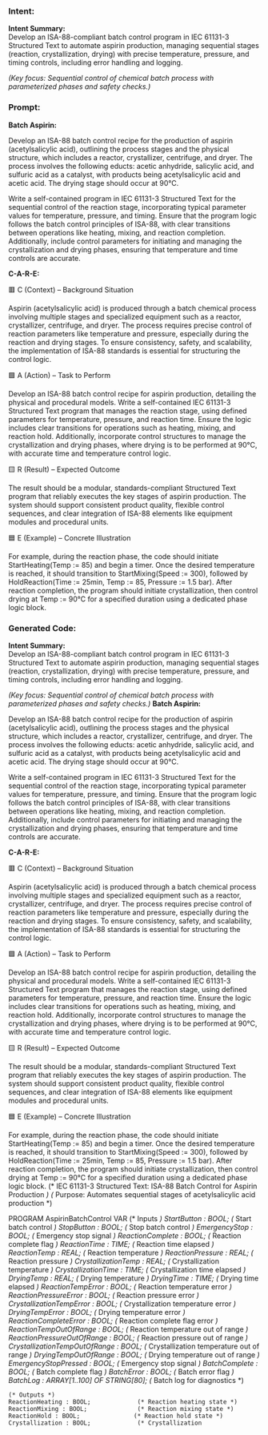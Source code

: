 ### Intent:
**Intent Summary:**  
Develop an ISA-88-compliant batch control program in IEC 61131-3 Structured Text to automate aspirin production, managing sequential stages (reaction, crystallization, drying) with precise temperature, pressure, and timing controls, including error handling and logging.  

*(Key focus: Sequential control of chemical batch process with parameterized phases and safety checks.)*

### Prompt:
**Batch Aspirin:**

Develop an ISA-88 batch control recipe for the production of aspirin (acetylsalicylic acid), outlining the process stages and the physical structure, which includes a reactor, crystallizer, centrifuge, and dryer. The process involves the following educts: acetic anhydride, salicylic acid, and sulfuric acid as a catalyst, with products being acetylsalicylic acid and acetic acid. The drying stage should occur at 90°C.

Write a self-contained program in IEC 61131-3 Structured Text for the sequential control of the reaction stage, incorporating typical parameter values for temperature, pressure, and timing. Ensure that the program logic follows the batch control principles of ISA-88, with clear transitions between operations like heating, mixing, and reaction completion. Additionally, include control parameters for initiating and managing the crystallization and drying phases, ensuring that temperature and time controls are accurate.

**C-A-R-E:**

🟥 C (Context) – Background Situation

Aspirin (acetylsalicylic acid) is produced through a batch chemical process involving multiple stages and specialized equipment such as a reactor, crystallizer, centrifuge, and dryer. The process requires precise control of reaction parameters like temperature and pressure, especially during the reaction and drying stages. To ensure consistency, safety, and scalability, the implementation of ISA-88 standards is essential for structuring the control logic.

🟩 A (Action) – Task to Perform

Develop an ISA-88 batch control recipe for aspirin production, detailing the physical and procedural models. Write a self-contained IEC 61131-3 Structured Text program that manages the reaction stage, using defined parameters for temperature, pressure, and reaction time. Ensure the logic includes clear transitions for operations such as heating, mixing, and reaction hold. Additionally, incorporate control structures to manage the crystallization and drying phases, where drying is to be performed at 90°C, with accurate time and temperature control logic.

🟨 R (Result) – Expected Outcome

The result should be a modular, standards-compliant Structured Text program that reliably executes the key stages of aspirin production. The system should support consistent product quality, flexible control sequences, and clear integration of ISA-88 elements like equipment modules and procedural units.

🟦 E (Example) – Concrete Illustration

For example, during the reaction phase, the code should initiate StartHeating(Temp := 85) and begin a timer. Once the desired temperature is reached, it should transition to StartMixing(Speed := 300), followed by HoldReaction(Time := 25min, Temp := 85, Pressure := 1.5 bar). After reaction completion, the program should initiate crystallization, then control drying at Temp := 90°C for a specified duration using a dedicated phase logic block.

### Generated Code:
**Intent Summary:**  
Develop an ISA-88-compliant batch control program in IEC 61131-3 Structured Text to automate aspirin production, managing sequential stages (reaction, crystallization, drying) with precise temperature, pressure, and timing controls, including error handling and logging.  

*(Key focus: Sequential control of chemical batch process with parameterized phases and safety checks.)*
**Batch Aspirin:**

Develop an ISA-88 batch control recipe for the production of aspirin (acetylsalicylic acid), outlining the process stages and the physical structure, which includes a reactor, crystallizer, centrifuge, and dryer. The process involves the following educts: acetic anhydride, salicylic acid, and sulfuric acid as a catalyst, with products being acetylsalicylic acid and acetic acid. The drying stage should occur at 90°C.

Write a self-contained program in IEC 61131-3 Structured Text for the sequential control of the reaction stage, incorporating typical parameter values for temperature, pressure, and timing. Ensure that the program logic follows the batch control principles of ISA-88, with clear transitions between operations like heating, mixing, and reaction completion. Additionally, include control parameters for initiating and managing the crystallization and drying phases, ensuring that temperature and time controls are accurate.

**C-A-R-E:**

🟥 C (Context) – Background Situation

Aspirin (acetylsalicylic acid) is produced through a batch chemical process involving multiple stages and specialized equipment such as a reactor, crystallizer, centrifuge, and dryer. The process requires precise control of reaction parameters like temperature and pressure, especially during the reaction and drying stages. To ensure consistency, safety, and scalability, the implementation of ISA-88 standards is essential for structuring the control logic.

🟩 A (Action) – Task to Perform

Develop an ISA-88 batch control recipe for aspirin production, detailing the physical and procedural models. Write a self-contained IEC 61131-3 Structured Text program that manages the reaction stage, using defined parameters for temperature, pressure, and reaction time. Ensure the logic includes clear transitions for operations such as heating, mixing, and reaction hold. Additionally, incorporate control structures to manage the crystallization and drying phases, where drying is to be performed at 90°C, with accurate time and temperature control logic.

🟨 R (Result) – Expected Outcome

The result should be a modular, standards-compliant Structured Text program that reliably executes the key stages of aspirin production. The system should support consistent product quality, flexible control sequences, and clear integration of ISA-88 elements like equipment modules and procedural units.

🟦 E (Example) – Concrete Illustration

For example, during the reaction phase, the code should initiate StartHeating(Temp := 85) and begin a timer. Once the desired temperature is reached, it should transition to StartMixing(Speed := 300), followed by HoldReaction(Time := 25min, Temp := 85, Pressure := 1.5 bar). After reaction completion, the program should initiate crystallization, then control drying at Temp := 90°C for a specified duration using a dedicated phase logic block.
(* IEC 61131-3 Structured Text: ISA-88 Batch Control for Aspirin Production *)
(* Purpose: Automates sequential stages of acetylsalicylic acid production *)

PROGRAM AspirinBatchControl
VAR
    (* Inputs *)
    StartButton : BOOL;                  (* Start batch control *)
    StopButton : BOOL;                  (* Stop batch control *)
    EmergencyStop : BOOL;               (* Emergency stop signal *)
    ReactionComplete : BOOL;            (* Reaction complete flag *)
    ReactionTime : TIME;                (* Reaction time elapsed *)
    ReactionTemp : REAL;                (* Reaction temperature *)
    ReactionPressure : REAL;            (* Reaction pressure *)
    CrystallizationTemp : REAL;          (* Crystallization temperature *)
    CrystallizationTime : TIME;          (* Crystallization time elapsed *)
    DryingTemp : REAL;                  (* Drying temperature *)
    DryingTime : TIME;                  (* Drying time elapsed *)
    ReactionTempError : BOOL;           (* Reaction temperature error *)
    ReactionPressureError : BOOL;       (* Reaction pressure error *)
    CrystallizationTempError : BOOL;     (* Crystallization temperature error *)
    DryingTempError : BOOL;             (* Drying temperature error *)
    ReactionCompleteError : BOOL;        (* Reaction complete flag error *)
    ReactionTempOutOfRange : BOOL;      (* Reaction temperature out of range *)
    ReactionPressureOutOfRange : BOOL;  (* Reaction pressure out of range *)
    CrystallizationTempOutOfRange : BOOL; (* Crystallization temperature out of range *)
    DryingTempOutOfRange : BOOL;        (* Drying temperature out of range *)
    EmergencyStopPressed : BOOL;        (* Emergency stop signal *)
    BatchComplete : BOOL;               (* Batch complete flag *)
    BatchError : BOOL;                  (* Batch error flag *)
    BatchLog : ARRAY[1..100] OF STRING[80]; (* Batch log for diagnostics *)

    (* Outputs *)
    ReactionHeating : BOOL;             (* Reaction heating state *)
    ReactionMixing : BOOL;              (* Reaction mixing state *)
    ReactionHold : BOOL;               (* Reaction hold state *)
    Crystallization : BOOL;             (* Crystallization
